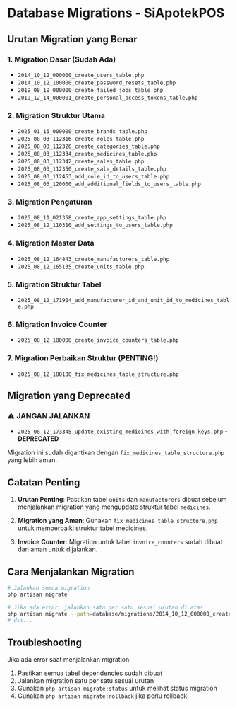 # Database Migrations - SiApotekPOS

## Urutan Migration yang Benar

### 1. Migration Dasar (Sudah Ada)
- `2014_10_12_000000_create_users_table.php`
- `2014_10_12_100000_create_password_resets_table.php`
- `2019_08_19_000000_create_failed_jobs_table.php`
- `2019_12_14_000001_create_personal_access_tokens_table.php`

### 2. Migration Struktur Utama
- `2025_01_15_000000_create_brands_table.php`
- `2025_08_03_112316_create_roles_table.php`
- `2025_08_03_112326_create_categories_table.php`
- `2025_08_03_112334_create_medicines_table.php`
- `2025_08_03_112342_create_sales_table.php`
- `2025_08_03_112350_create_sale_details_table.php`
- `2025_08_03_112453_add_role_id_to_users_table.php`
- `2025_08_03_120000_add_additional_fields_to_users_table.php`

### 3. Migration Pengaturan
- `2025_08_11_021358_create_app_settings_table.php`
- `2025_08_12_110310_add_settings_to_users_table.php`

### 4. Migration Master Data
- `2025_08_12_164843_create_manufacturers_table.php`
- `2025_08_12_165135_create_units_table.php`

### 5. Migration Struktur Tabel
- `2025_08_12_171904_add_manufacturer_id_and_unit_id_to_medicines_table.php`

### 6. Migration Invoice Counter
- `2025_08_12_180000_create_invoice_counters_table.php`

### 7. Migration Perbaikan Struktur (PENTING!)
- `2025_08_12_180100_fix_medicines_table_structure.php`

## Migration yang Deprecated

### ⚠️ JANGAN JALANKAN
- `2025_08_12_173345_update_existing_medicines_with_foreign_keys.php` - **DEPRECATED**

Migration ini sudah digantikan dengan `fix_medicines_table_structure.php` yang lebih aman.

## Catatan Penting

1. **Urutan Penting**: Pastikan tabel `units` dan `manufacturers` dibuat sebelum menjalankan migration yang mengupdate struktur tabel `medicines`.

2. **Migration yang Aman**: Gunakan `fix_medicines_table_structure.php` untuk memperbaiki struktur tabel medicines.

3. **Invoice Counter**: Migration untuk tabel `invoice_counters` sudah dibuat dan aman untuk dijalankan.

## Cara Menjalankan Migration

```bash
# Jalankan semua migration
php artisan migrate

# Jika ada error, jalankan satu per satu sesuai urutan di atas
php artisan migrate --path=database/migrations/2014_10_12_000000_create_users_table.php
# dst...
```

## Troubleshooting

Jika ada error saat menjalankan migration:

1. Pastikan semua tabel dependencies sudah dibuat
2. Jalankan migration satu per satu sesuai urutan
3. Gunakan `php artisan migrate:status` untuk melihat status migration
4. Gunakan `php artisan migrate:rollback` jika perlu rollback
